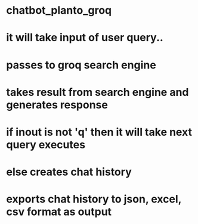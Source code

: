 # chatbot_planto_groq

# it will take input of user query..

# passes to groq search engine

# takes result from search engine and generates response

# if inout is not 'q'  then  it will take next query executes

# else creates chat history

# exports chat history to json, excel, csv format as output
